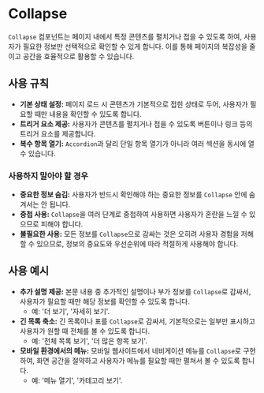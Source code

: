 # Collapse

`Collapse` 컴포넌트는 페이지 내에서 특정 콘텐츠를 펼치거나 접을 수 있도록 하여, 사용자가 필요한 정보만 선택적으로 확인할 수 있게 합니다. 이를 통해 페이지의 복잡성을 줄이고 공간을 효율적으로 활용할 수 있습니다.

## 사용 규칙

- **기본 상태 설정:** 페이지 로드 시 콘텐츠가 기본적으로 접힌 상태로 두어, 사용자가 필요할 때만 내용을 확인할 수 있도록 합니다.
- **트리거 요소 제공:** 사용자가 콘텐츠를 펼치거나 접을 수 있도록 버튼이나 링크 등의 트리거 요소를 제공합니다.
- **복수 항목 열기:** `Accordion`과 달리 단일 항목 열기가 아니라 여러 섹션을 동시에 열 수 있습니다.


### 사용하지 말아야 할 경우

- **중요한 정보 숨김:** 사용자가 반드시 확인해야 하는 중요한 정보를 `Collapse` 안에 숨겨서는 안 됩니다.
- **중첩 사용:** `Collapse`을 여러 단계로 중첩하여 사용하면 사용자가 혼란을 느낄 수 있으므로 피해야 합니다.
- **불필요한 사용:** 모든 정보를 `Collapse`으로 감싸는 것은 오히려 사용자 경험을 저해할 수 있으므로, 정보의 중요도와 우선순위에 따라 적절하게 사용해야 합니다.

## 사용 예시

- **추가 설명 제공:** 본문 내용 중 추가적인 설명이나 부가 정보를 `Collapse`로 감싸서, 사용자가 필요할 때만 해당 정보를 확인할 수 있도록 합니다.
  - 예: '더 보기', '자세히 보기'.
- **긴 목록 축소:** 긴 목록이나 표를 `Collapse`로 감싸서, 기본적으로는 일부만 표시하고 사용자가 원할 때 전체를 볼 수 있도록 합니다.
  - 예: '전체 목록 보기', '더 많은 항목 보기'.
- **모바일 환경에서의 메뉴:** 모바일 웹사이트에서 네비게이션 메뉴를 `Collapse`로 구현하여, 화면 공간을 절약하고 사용자가 메뉴를 필요할 때만 펼쳐서 볼 수 있도록 합니다.
  - 예: '메뉴 열기', '카테고리 보기'.